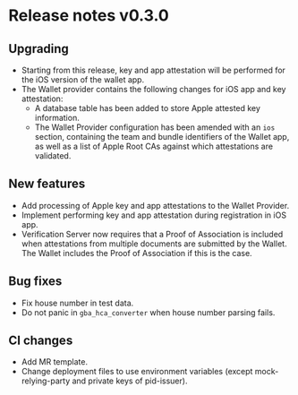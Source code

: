 # Release notes v0.3.0

## Upgrading

- Starting from this release, key and app attestation will be performed for the iOS version of the wallet app.
- The Wallet provider contains the following changes for iOS app and key attestation:
  - A database table has been added to store Apple attested key information.
  - The Wallet Provider configuration has been amended with an `ios` section, containing the team and bundle identifiers of the Wallet app, as well as a list of Apple Root CAs against which attestations are validated.

## New features

- Add processing of Apple key and app attestations to the Wallet Provider.
- Implement performing key and app attestation during registration in iOS app.
- Verification Server now requires that a Proof of Association is included when attestations from multiple documents are submitted by the Wallet. The Wallet includes the Proof of Association if this is the case.

## Bug fixes

- Fix house number in test data.
- Do not panic in `gba_hca_converter` when house number parsing fails.

## CI changes

- Add MR template.
- Change deployment files to use environment variables (except mock-relying-party and private keys of pid-issuer).
